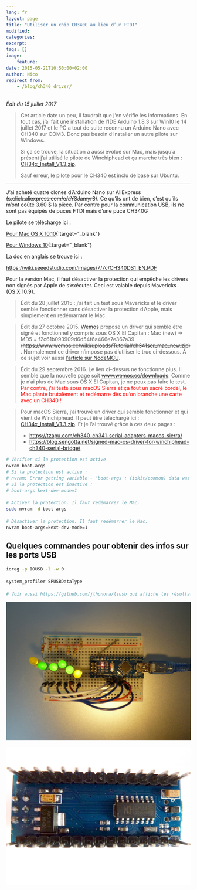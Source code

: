 ```yaml
---
lang: fr
layout: page
title: "Utiliser un chip CH340G au lieu d’un FTDI"
modified:
categories:
excerpt:
tags: []
image:
    feature:
date: 2015-05-21T10:50:00+02:00
author: Nico
redirect_from:
    - /blog/ch340_driver/
---
```


_Édit du 15 juillet 2017_

> Cet article date un peu, il faudrait que j’en vérifie les informations. En tout cas, j’ai fait une installation de l’IDE Arduino 1.8.3 sur Win10 le 14 juillet 2017 et le PC a tout de suite reconnu un Arduino Nano avec CH340 sur COM3. Donc pas besoin d’installer un autre pilote sur Windows.
>
> Si ça se trouve, la situation a aussi évolué sur Mac, mais jusqu’à présent j’ai utilisé le pilote de Winchiphead et ça marche très bien : [CH34x_Install_V1.3.zip](../../files/2015-05-21-ch340_driver/CH34x_Install_V1.3.zip).
>
> Sauf erreur, le pilote pour le CH340 est inclu de base sur Ubuntu.

---

J’ai acheté quatre clones d’Arduino Nano sur AliExpress ~~(s.click.aliexpress.com/e/aY3Jamyr3)~~. Ce qu’ils ont de bien, c’est qu’ils m’ont coûté 3.60 $ la pièce. Par contre pour la communication USB, ils ne sont pas équipés de puces FTDI mais d’une puce CH340G

Le pilote se télécharge ici :

<!--
<a href="https://www.wch.cn/download/CH341SER_MAC_ZIP.html"
target="_blank">https://www.wch.cn/download/CH341SER_MAC_ZIP.html</a>
-->

[Pour Mac OS X 10.10](https://www.wch.cn/download/CH341SER_MAC_ZIP.html){:target="\_blank"}

[Pour Windows 10](https://www.wch.cn/download/CH341SER_EXE.html){:target="\_blank"}

La doc en anglais se trouve ici :

<https://wiki.seeedstudio.com/images/7/7c/CH340DS1_EN.PDF>

Pour la version Mac, il faut désactiver la protection qui empêche les drivers non signés par Apple de s’exécuter. Ceci est valable depuis Mavericks (OS X 10.9).

> Édit du 28 juillet 2015 : j’ai fait un test sous Mavericks et le driver semble fonctionner sans désactiver la protection d’Apple, mais simplement en redémarrant le Mac.

> Édit du 27 octobre 2015. [Wemos](https://www.wemos.cc/) propose un driver qui semble être signé et fonctionnel y compris sous OS X El Capitan : Mac (new) ⇒ MD5 = f2c61b093909d6d54f6a466e7e367a39 ~~(https://www.wemos.cc/wiki/uploads/Tutorial/ch341ser_mac_new.zip)~~. Normalement ce driver n’impose pas d’utiliser le truc ci-dessous. À ce sujet voir aussi [l’article sur NodeMCU](/NodeMCU_esp8266/).

> Édit du 29 septembre 2016. Le lien ci-dessus ne fonctionne plus. Il semble que la nouvelle page soit ~~www.wemos.cc/downloads~~. Comme je n’ai plus de Mac sous OS X El Capitan, je ne peux pas faire le test. <span style="color:red">Par contre, j’ai testé sous macOS Sierra et ça fout un sacré bordel, le Mac plante brutalement et redémarre dès qu’on branche une carte avec un CH340 !</span>

> Pour macOS Sierra, j’ai trouvé un driver qui semble fonctionner et qui vient de Winchiphead. Il peut être téléchargé ici : [CH34x_Install_V1.3.zip](../../files/2015-05-21-ch340_driver/CH34x_Install_V1.3.zip).
> Et je l’ai trouvé grâce à ces deux pages :
>
> -   <https://tzapu.com/ch340-ch341-serial-adapters-macos-sierra/>
> -   <https://blog.sengotta.net/signed-mac-os-driver-for-winchiphead-ch340-serial-bridge/>

```bash
# Vérifier si la protection est active
nvram boot-args
# Si la protection est active :
# nvram: Error getting variable - 'boot-args': (iokit/common) data was not found A
# Si la protection est inactive :
# boot-args	kext-dev-mode=1

# Activer la protection. Il faut redémarrer le Mac.
sudo nvram -d boot-args

# Désactiver la protection. Il faut redémarrer le Mac.
nvram boot-args=kext-dev-mode=1
```

## Quelques commandes pour obtenir des infos sur les ports USB

```bash
ioreg -p IOUSB -l -w 0

system_profiler SPUSBDataType

# Voir aussi https://github.com/jlhonora/lsusb qui affiche les résultats de `system_profiler SPUSBDataType` de façon plus compacte.
```

[![ouilogique.com][img_1]][img_1]

[img_1]: ../../images/2015-05-21-ch340_driver/CH430G_001.jpg

[![ouilogique.com][img_2]][img_2]

[img_2]: ../../images/2015-05-21-ch340_driver/CH430G_002.jpg
